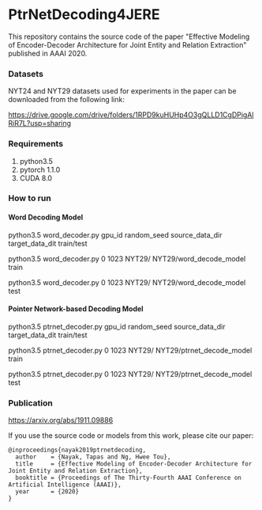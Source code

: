 # PtrNetDecoding4JERE

This repository contains the source code of the paper "Effective Modeling of Encoder-Decoder Architecture for Joint Entity and Relation Extraction" published in AAAI 2020.

### Datasets ###

NYT24 and NYT29 datasets used for experiments in the paper can be downloaded from the following link:

https://drive.google.com/drive/folders/1RPD9kuHUHp4O3gQLLD1CgDPigAlRiR7L?usp=sharing

### Requirements ###

1) python3.5
2) pytorch 1.1.0
3) CUDA 8.0

### How to run ###

#### Word Decoding Model ####

python3.5 word_decoder.py gpu_id random_seed source_data_dir target_data_dit train/test

python3.5 word_decoder.py 0 1023 NYT29/ NYT29/word_decode_model train

python3.5 word_decoder.py 0 1023 NYT29/ NYT29/word_decode_model test

#### Pointer Network-based Decoding Model #### 

python3.5 ptrnet_decoder.py gpu_id random_seed source_data_dir target_data_dit train/test

python3.5 ptrnet_decoder.py 0 1023 NYT29/ NYT29/ptrnet_decode_model train

python3.5 ptrnet_decoder.py 0 1023 NYT29/ NYT29/ptrnet_decode_model test

### Publication ###

https://arxiv.org/abs/1911.09886

If you use the source code or models from this work, please cite our paper:

```
@inproceedings{nayak2019ptrnetdecoding,
  author    = {Nayak, Tapas and Ng, Hwee Tou},
  title     = {Effective Modeling of Encoder-Decoder Architecture for Joint Entity and Relation Extraction},
  booktitle = {Proceedings of The Thirty-Fourth AAAI Conference on Artificial Intelligence (AAAI)},
  year      = {2020}
}
```


